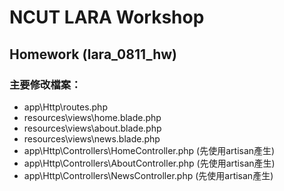 # NCUT LARA Workshop
## Homework (lara_0811_hw)
### 主要修改檔案：
- app\Http\routes.php
- resources\views\home.blade.php
- resources\views\about.blade.php
- resources\views\news.blade.php
- app\Http\Controllers\HomeController.php (先使用artisan產生)
- app\Http\Controllers\AboutController.php (先使用artisan產生)
- app\Http\Controllers\NewsController.php (先使用artisan產生)
